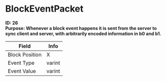 # BlockEventPacket

**ID: 26**  
**Purpose: Whenever a block event happens it is sent from the server to sync client and server, with arbitrarily encoded information in b0 and b1.**  

<table><thead><tr><th>Field</th><th>Info</th></tr></thead><tbody>
<tr><td>Block Position</td><td>X</td></tr>
<tr><td>Event Type</td><td>varint</td></tr>
<tr><td>Event Value</td><td>varint</td></tr>
</tbody></table>
